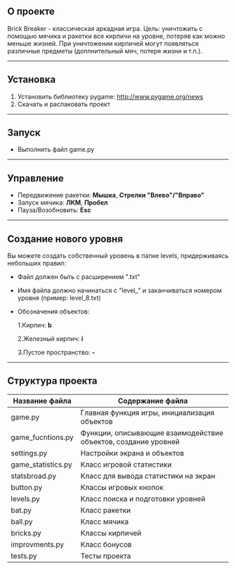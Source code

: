 **О проекте**
----------------------
Brick Breaker - классическая аркадная игра.
Цель: уничтожить с помощью мячика и ракетки все кирпичи на уровне, потеряв как можно меньше жизней.
При уничтожении кирпичей могут появляться различные предметы (доплнительный мяч, потеря жизни и т.п.).
***
**Установка**
---------------------
1. Установить библиотеку pygame: <http://www.pygame.org/news>
2. Скачать и распаковать проект
***
**Запуск**
---------------------
* Выполнить файл game.py
***
**Управление**
---------------------
* Передвижение ракетки: **Мышка**, **Стрелки "Влево"/"Вправо"** 
* Запуск мячика: **ЛКМ**, **Пробел**
* Пауза/Возобновить: **Esc**
***
**Создание нового уровня**
---------------------
Вы можете создать собственный уровень в папке levels, придерживаясь небольших правил:
* Файл должен быть с расширением ".txt"
* Имя файла должно начинаться с "level_" и заканчиваться номером уровня (пример: level_8.txt)
* Обозначения объектов:

  1.Кирпич: **b** 
  
  2.Железный кирпич: **i** 
  
  3.Пустое пространство: **-**
***
**Структура проекта**
---------------------
Название файла     | Содержание файла
-------------------|--------------------
game.py            | Главная функция игры, инициализация объектов
game_fucntions.py  | Функции, описывающие взаимодействие объектов, создание уровней
settings.py        | Настройки экрана и объектов
game_statistics.py | Класс игровой статистики
statsbroad.py      | Класс для вывода статистики на экран
button.py          | Классы игровых кнопок
levels.py          | Класс поиска и подготовки уровней
bat.py             | Класс ракетки
ball.py            | Класс мячика
bricks.py          | Классы кирпичей
improvments.py     | Класс бонусов
tests.py           | Тесты проекта

  
  
 


